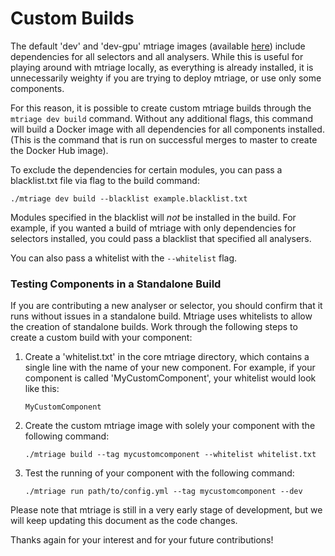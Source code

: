 # Custom Builds

The default 'dev' and 'dev-gpu' mtriage images (available
[here](https://cloud.docker.com/u/forensicarchitecture/repository/docker/forensicarchitecture/mtriage))
include dependencies for all selectors and all analysers. While this is useful
for playing around with mtriage locally, as everything is already installed, it
is unnecessarily weighty if you are trying to deploy mtriage, or use only some
components.

For this reason, it is possible to create custom mtriage builds through the
`mtriage dev build` command. Without any additional flags, this command will
build a Docker image with all dependencies for all components installed. (This
is the command that is run on successful merges to master to create the Docker
Hub image).

To exclude the dependencies for certain modules, you can pass a blacklist.txt
file via flag to the build command:

```
./mtriage dev build --blacklist example.blacklist.txt
```


Modules specified in the blacklist will *not* be installed in the build. For
example, if you wanted a build of mtriage with only dependencies for selectors
installed, you could pass a blacklist that specified all analysers.

You can also pass a whitelist with the `--whitelist` flag.

### Testing Components in a Standalone Build

If you are contributing a new analyser or selector, you should confirm that it
runs without issues in a standalone build. Mtriage uses whitelists to allow the
creation of standalone builds. Work through the following steps to create
a custom build with your component:

1. Create a 'whitelist.txt' in the core mtriage directory, which contains
   a single line with the name of your new component. For example, if your
   component is called 'MyCustomComponent', your whitelist would look like
   this:
    ```
    MyCustomComponent
    ```
2. Create the custom mtriage image with solely your component with the
   following command:
   ```
   ./mtriage build --tag mycustomcomponent --whitelist whitelist.txt
   ```
3. Test the running of your component with the following command:
    ```
    ./mtriage run path/to/config.yml --tag mycustomcomponent --dev
    ```

Please note that mtriage is still in a very early stage of development, but we
will keep updating this document as the code changes.

Thanks again for your interest and for your future contributions!

